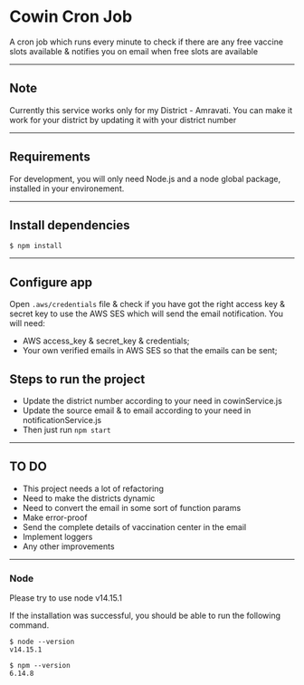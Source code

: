 # Cowin Cron Job

A cron job which runs every minute to check if there are any free vaccine slots available & notifies you on email when free slots are available

---

## Note

Currently this service works only for my District - Amravati. You can make it work for your district by updating it with your district number

---
## Requirements

For development, you will only need Node.js and a node global package, installed in your environement.

---
## Install dependencies

    $ npm install

---
## Configure app

Open `.aws/credentials` file & check if you have got the right access key & secret key to use the AWS SES which will send the email notification. You will need:

- AWS access_key & secret_key & credentials;
- Your own verified emails in AWS SES so that the emails can be sent;

## Steps to run the project

 - Update the district number according to your need in cowinService.js
 - Update the source email & to email according to your need in notificationService.js
 - Then just run `npm start`

---
## TO DO
- This project needs a lot of refactoring
- Need to make the districts dynamic
- Need to convert the email in some sort of function params
- Make error-proof
- Send the complete details of vaccination center in the email
- Implement loggers
- Any other improvements

---
### Node
Please try to use node v14.15.1

If the installation was successful, you should be able to run the following command.

    $ node --version
    v14.15.1

    $ npm --version
    6.14.8
